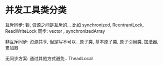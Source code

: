 # 并发工具类分类
互斥同步:  锁, 资源之间是互斥的... 比如 synchronized, ReentrantLock, ReadWriteLock
    同步: vector , synchronizedArray
                
非互斥同步: 资源共享, 但是写不可以..  原子类, 基本原子类, 原子引用类, 加法器, 累加器

无同步方案: 通过其他方式避免.. TheadLocal

